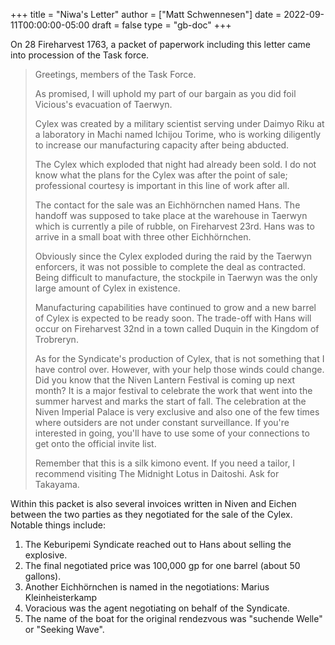 +++
title = "Niwa's Letter"
author = ["Matt Schwennesen"]
date = 2022-09-11T00:00:00-05:00
draft = false
type = "gb-doc"
+++

On 28 Fireharvest 1763, a packet of paperwork including this letter came into
procession of the Task force.

> Greetings, members of the Task Force.
>
> As promised, I will uphold my part of our bargain as you did foil Vicious's
> evacuation of Taerwyn.
>
> Cylex was created by a military scientist serving under Daimyo Riku at a
> laboratory in Machi named Ichijou Torime, who is working diligently to
> increase our manufacturing capacity after being abducted.
>
> The Cylex which exploded that night had already been sold. I do not know what
> the plans for the Cylex was after the point of sale; professional courtesy is
> important in this line of work after all.
>
> The contact for the sale was an Eichhörnchen named Hans. The handoff was
> supposed to take place at the warehouse in Taerwyn which is currently a pile
> of rubble, on Fireharvest 23rd. Hans was to arrive in a small boat with three
> other Eichhörnchen.
>
> Obviously since the Cylex exploded during the raid by the Taerwyn enforcers,
> it was not possible to complete the deal as contracted. Being difficult to
> manufacture, the stockpile in Taerwyn was the only large amount of Cylex in
> existence.
>
> Manufacturing capabilities have continued to grow and a new barrel of Cylex is
> expected to be ready soon. The trade-off with Hans will occur on Fireharvest
> 32nd in a town called Duquin in the Kingdom of Trobreryn.
>
> As for the Syndicate's production of Cylex, that is not something that I have
> control over. However, with your help those winds could change. Did you know
> that the Niven Lantern Festival is coming up next month? It is a major
> festival to celebrate the work that went into the summer harvest and marks the
> start of fall. The celebration at the Niven Imperial Palace is very exclusive
> and also one of the few times where outsiders are not under constant
> surveillance. If you're interested in going, you'll have to use some of your
> connections to get onto the official invite list.
>
> Remember that this is a silk kimono event. If you need a tailor, I recommend
> visiting The Midnight Lotus in Daitoshi. Ask for Takayama.

Within this packet is also several invoices written in Niven and Eichen
between the two parties as they negotiated for the sale of the Cylex. Notable
things include:

1.  The Keburipemi Syndicate reached out to Hans about selling the explosive.
2.  The final negotiated price was 100,000 gp for one barrel (about 50 gallons).
3.  Another Eichhörnchen is named in the negotiations: Marius Kleinheisterkamp
4.  Voracious was the agent negotiating on behalf of the Syndicate.
5.  The name of the boat for the original rendezvous was "suchende Welle" or
    "Seeking Wave".
